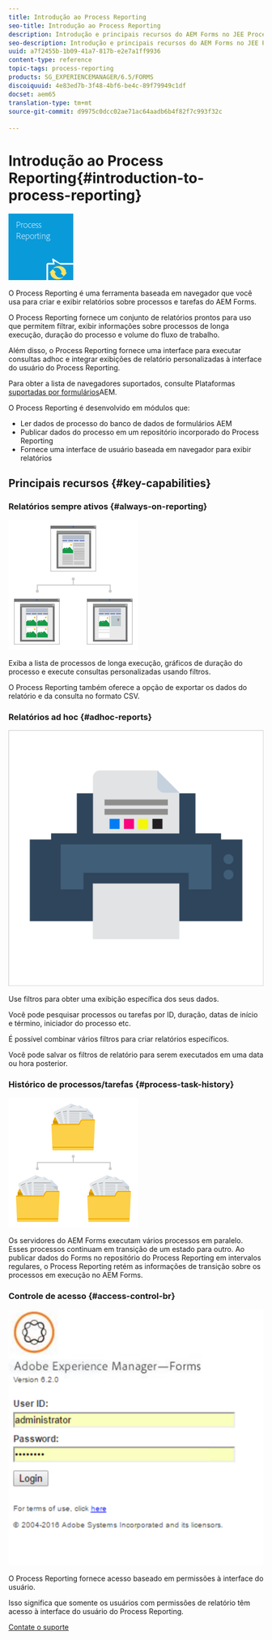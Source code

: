 ```yaml
---
title: Introdução ao Process Reporting
seo-title: Introdução ao Process Reporting
description: Introdução e principais recursos do AEM Forms no JEE Process Reporting
seo-description: Introdução e principais recursos do AEM Forms no JEE Process Reporting
uuid: a7f2455b-1b09-41a7-817b-e2e7a1ff9936
content-type: reference
topic-tags: process-reporting
products: SG_EXPERIENCEMANAGER/6.5/FORMS
discoiquuid: 4e83ed7b-3f48-4bf6-be4c-89f79949c1df
docset: aem65
translation-type: tm+mt
source-git-commit: d9975c0dcc02ae71ac64aadb6b4f82f7c993f32c

---
```



# Introdução ao Process Reporting{#introduction-to-process-reporting}

![relatório de processos](assets/process-reporting.png)

O Process Reporting é uma ferramenta baseada em navegador que você usa para criar e exibir relatórios sobre processos e tarefas do AEM Forms.

O Process Reporting fornece um conjunto de relatórios prontos para uso que permitem filtrar, exibir informações sobre processos de longa execução, duração do processo e volume do fluxo de trabalho.

Além disso, o Process Reporting fornece uma interface para executar consultas adhoc e integrar exibições de relatório personalizadas à interface do usuário do Process Reporting.

Para obter a lista de navegadores suportados, consulte Plataformas [suportadas por formulários](/help/forms/using/aem-forms-jee-supported-platforms.md)AEM.

O Process Reporting é desenvolvido em módulos que:

* Ler dados de processo do banco de dados de formulários AEM
* Publicar dados do processo em um repositório incorporado do Process Reporting
* Fornece uma interface de usuário baseada em navegador para exibir relatórios

## Principais recursos {#key-capabilities}

### Relatórios sempre ativos {#always-on-reporting}

![gerenciamento de sites](assets/site-management.png)

Exiba a lista de processos de longa execução, gráficos de duração do processo e execute consultas personalizadas usando filtros.

O Process Reporting também oferece a opção de exportar os dados do relatório e da consulta no formato CSV.

### Relatórios ad hoc {#adhoc-reports}

![impressão&amp;-colorido](assets/print-&-colour.png)

Use filtros para obter uma exibição específica dos seus dados.

Você pode pesquisar processos ou tarefas por ID, duração, datas de início e término, iniciador do processo etc.

É possível combinar vários filtros para criar relatórios específicos.

Você pode salvar os filtros de relatório para serem executados em uma data ou hora posterior.

### Histórico de processos/tarefas {#process-task-history}

![gerenciamento de arquivos](assets/file-management.png)

Os servidores do AEM Forms executam vários processos em paralelo. Esses processos continuam em transição de um estado para outro. Ao publicar dados do Forms no repositório do Process Reporting em intervalos regulares, o Process Reporting retém as informações de transição sobre os processos em execução no AEM Forms.

### Controle de acesso {#access-control-br}

![sem título](assets/untitled.png)

O Process Reporting fornece acesso baseado em permissões à interface do usuário.

Isso significa que somente os usuários com permissões de relatório têm acesso à interface do usuário do Process Reporting.

[Contate o suporte](https://www.adobe.com/account/sign-in.supportportal.html)

